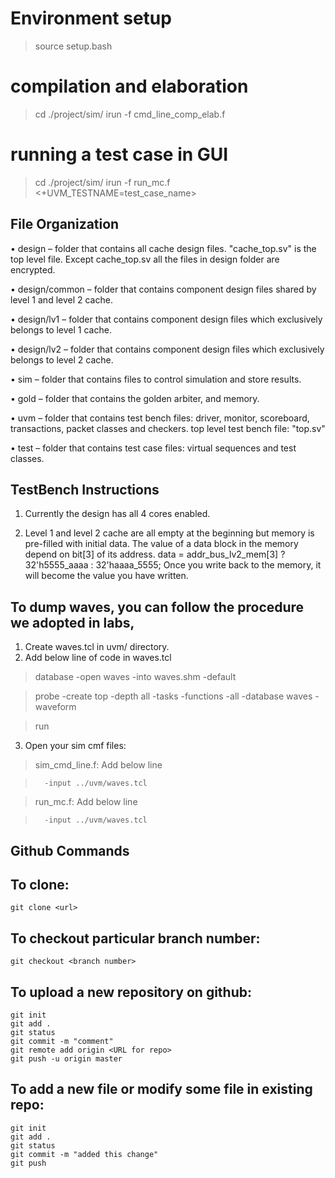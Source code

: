 # Environment setup
> source setup.bash

# compilation and elaboration
> cd ./project/sim/
> irun -f cmd_line_comp_elab.f

# running a test case in GUI
> cd ./project/sim/
> irun -f run_mc.f <+UVM_TESTNAME=test_case_name>

## File Organization
• design – folder that contains all cache design files. "cache_top.sv" is the top level file. Except cache_top.sv all the files in design folder are encrypted.

• design/common – folder that contains component design files shared by level 1 and level 2 cache.

• design/lv1 – folder that contains component design files which exclusively belongs to level 1 cache.

• design/lv2 – folder that contains component design files which exclusively belongs to level 2 cache.

• sim – folder that contains files to control simulation and store results.

• gold – folder that contains the golden arbiter, and memory.

• uvm – folder that contains test bench files: driver, monitor, scoreboard, transactions, packet classes and checkers. top level test bench file: "top.sv"

• test – folder that contains test case files: virtual sequences and test classes.

## TestBench Instructions
  1. Currently the design has all 4 cores enabled.

  2. Level 1 and level 2 cache are all empty at the beginning but memory is pre-filled with initial data. The value of a data block in
  the memory depend on bit[3] of its address.
  data = addr_bus_lv2_mem[3] ? 32'h5555_aaaa : 32'haaaa_5555;
  Once you write back to the memory, it will become the value you have written.

## To dump waves, you can follow the procedure we adopted in labs, 
 1. Create waves.tcl in uvm/ directory.
 2. Add below line of code in waves.tcl 
>	database -open waves -into waves.shm -default

>	probe -create top -depth all -tasks -functions -all -database waves -waveform

>	run

 3. Open your sim cmf files:
>	sim_cmd_line.f: Add below line

>   	-input ../uvm/waves.tcl

>	run_mc.f: Add below line

>   	-input ../uvm/waves.tcl


## Github Commands
## To clone:
	git clone <url>
## To checkout particular branch number:
	git checkout <branch number>
## To upload a new repository on github:
	git init
	git add .
	git status
	git commit -m "comment"
	git remote add origin <URL for repo>
	git push -u origin master
## To add a new file or modify some file in existing repo:
	git init
	git add .
	git status
	git commit -m "added this change"
	git push
